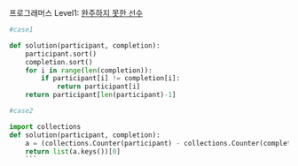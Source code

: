 프로그래머스 Level1: [완주하지 못한 선수](https://programmers.co.kr/learn/courses/30/lessons/42576)

```python
#case1

def solution(participant, completion):
    participant.sort()
    completion.sort()
    for i in range(len(completion)):
        if participant[i] != completion[i]:
            return participant[i]
    return participant[len(participant)-1]
```

```python
#case2

import collections
def solution(participant, completion):
    a = (collections.Counter(participant) - collections.Counter(completion))
    return list(a.keys())[0]
    ```
